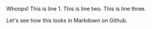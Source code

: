Whoops! This is line 1.
This is line two.
This is line three.

Let's see how this looks in Markdown on Github.
